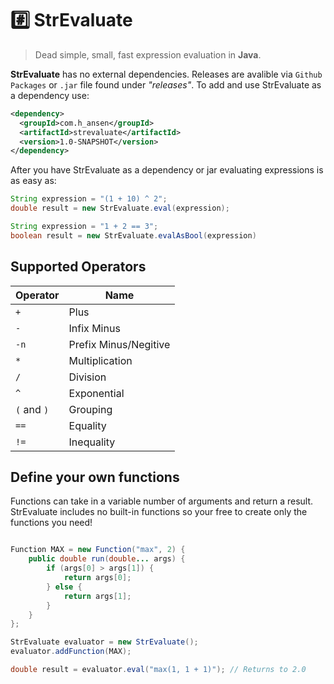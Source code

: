 # #️⃣ StrEvaluate
> Dead simple, small, fast expression evaluation in **Java**.

**StrEvaluate** has no external dependencies. Releases are avalible via `Github Packages` or `.jar` file found under _"releases"_. To add and use StrEvaluate as a dependency use:
```Xml
<dependency>
  <groupId>com.h_ansen</groupId>
  <artifactId>strevaluate</artifactId>
  <version>1.0-SNAPSHOT</version>
</dependency>
```

After you have StrEvaluate as a dependency or jar evaluating expressions is as easy as:
```Java
String expression = "(1 + 10) ^ 2";
double result = new StrEvaluate.eval(expression);

String expression = "1 + 2 == 3";
boolean result = new StrEvaluate.evalAsBool(expression)
```

## Supported Operators
| **Operator** | **Name**              |
|--------------|-----------------------|
| `+`          | Plus                  |
| `-`          | Infix Minus           |
| `-n`         | Prefix Minus/Negitive |
| `*`          | Multiplication        |
| `/`          | Division              |
| `^`          | Exponential           |
| `(` and `)`  | Grouping              |
| `==`         | Equality              |
| `!=`         | Inequality            |


## Define your own functions
Functions can take in a variable number of arguments and return a result. StrEvaluate includes no built-in functions so your free to create only the functions you need!
```Java

Function MAX = new Function("max", 2) {
    public double run(double... args) {
        if (args[0] > args[1]) {
            return args[0];
        } else { 
            return args[1];
        }
    }
};

StrEvaluate evaluator = new StrEvaluate();
evaluator.addFunction(MAX);

double result = evaluator.eval("max(1, 1 + 1)"); // Returns to 2.0
```
